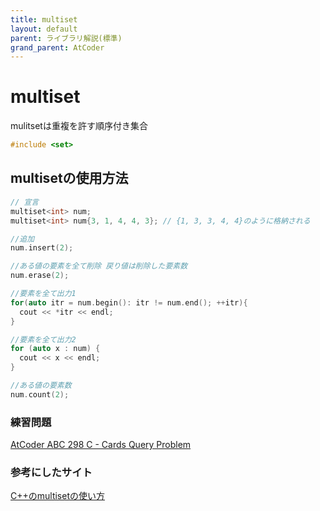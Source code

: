 ```yaml
---
title: multiset
layout: default
parent: ライブラリ解説(標準)
grand_parent: AtCoder
---
```


# multiset
mulitsetは重複を許す順序付き集合

```cpp
#include <set>
```
## multisetの使用方法
```cpp
// 宣言
multiset<int> num;
multiset<int> num{3, 1, 4, 4, 3}; // {1, 3, 3, 4, 4}のように格納される

//追加
num.insert(2);

//ある値の要素を全て削除 戻り値は削除した要素数
num.erase(2);

//要素を全て出力1
for(auto itr = num.begin(): itr != num.end(); ++itr){
  cout << *itr << endl;
}

//要素を全て出力2
for (auto x : num) {
  cout << x << endl;
}

//ある値の要素数
num.count(2);
```

### 練習問題
<a href="https://atcoder.jp/contests/abc298/tasks/abc298_c" target="_blank">AtCoder ABC 298 C - Cards Query Problem</a>

### 参考にしたサイト
<a href="https://minus9d.hatenablog.com/entry/2019/07/25/212453" target="_blank">C++のmultisetの使い方</a>
